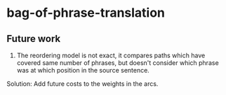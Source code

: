 bag-of-phrase-translation
=========================



Future work
-----------

1. The reordering model is not exact, it compares paths which have covered
same number of phrases, but doesn't consider which phrase was at which position
in the source sentence.

Solution: Add future costs to the weights in the arcs.
